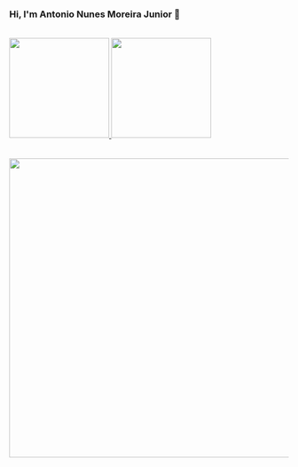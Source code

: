 ### Hi, I'm Antonio Nunes Moreira Junior 👋

<br/>
 <div>
  <a href="https://github.com/jrnunes1993">
  <img height="180em" src="https://github-readme-stats.vercel.app/api?username=jrnunes1993&show_icons=true&theme=dracula&include_all_commits=true&count_private=true"/>
  <img height="180em" src="https://github-readme-stats.vercel.app/api/top-langs/?username=jrnunes1993&layout=compact&langs_count=7&theme=dracula"/>
   <br/>
   <br/>
   <br/>
<img height="539em" src="https://wakatime.com/share/@a0c74b8a-9e6f-449d-9f3e-bb83a33685e4/b413cc59-712e-4943-951f-0ab01bba32e5.svg"/>



   
</div>
